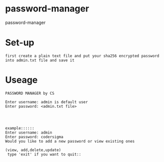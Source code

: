 # password-manager
password-manager

# Set-up

```
first create a plain text file and put your sha256 encrypted password into admin.txt file and save it
```

# Useage
```
PASSWORD MANAGER by CS

Enter username: admin is default user
Enter password: <admin.txt file>




example::::::
Enter username: admin
Enter password: codersigma
Would you like to add a new password or view existing ones

(view, add,delete,update)
 type 'exit' if you want to quit::
```
